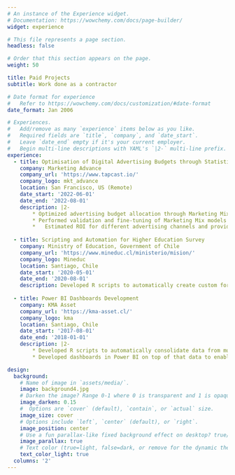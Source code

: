 ```yaml
---
# An instance of the Experience widget.
# Documentation: https://wowchemy.com/docs/page-builder/
widget: experience

# This file represents a page section.
headless: false

# Order that this section appears on the page.
weight: 50

title: Paid Projects
subtitle: Work done as a contractor

# Date format for experience
#   Refer to https://wowchemy.com/docs/customization/#date-format
date_format: Jan 2006

# Experiences.
#   Add/remove as many `experience` items below as you like.
#   Required fields are `title`, `company`, and `date_start`.
#   Leave `date_end` empty if it's your current employer.
#   Begin multi-line descriptions with YAML's `|2-` multi-line prefix.
experience:
  - title: Optimisation of Digital Advertising Budgets through Statistical Modelling
    company: Marketing Advance
    company_url: 'https://www.tapcast.io/'
    company_logo: mkt_advance
    location: San Francisco, US (Remote)
    date_start: '2022-06-01'
    date_end: '2022-08-01'
    description: |2-
        * Optimized advertising budget allocation through Marketing Mix Modelling, leveraging Meta's [Robyn](https://facebookexperimental.github.io/Robyn/) package.
        * Performed validation and fine-tuning of Marketing Mix models with out-of-sample data.
        *	Estimated ROI for different advertising channels and provided compelling visualizations and reports to stakeholders.
  
  - title: Scripting and Automation for Higher Education Survey
    company: Ministry of Education, Government of Chile
    company_url: 'https://www.mineduc.cl/ministerio/mision/'
    company_logo: Mineduc
    location: Santiago, Chile
    date_start: '2020-05-01'
    date_end: '2020-08-01'
    description: Developed R scripts to automatically create custom forms for each higher education institution, and then consolidated the filled forms into a single, ready-to-use Stata dataset by using Python scripts.
        
  - title: Power BI Dashboards Development
    company: KMA Asset
    company_url: 'https://kma-asset.cl/'
    company_logo: kma
    location: Santiago, Chile
    date_start: '2017-08-01'
    date_end: '2018-01-01'
    description: |2-
        * Developed R scripts to automatically consolidate data from multiple CRM sources.
        * Developed dashboards in Power BI on top of that data to enable analysis and monitoring of business metrics (conversion KPIs, customer acquisition cost, etc).

design:
  background:
    # Name of image in `assets/media/`.
    image: background4.jpg
    # Darken the image? Range 0-1 where 0 is transparent and 1 is opaque.
    image_darken: 0.15
    #  Options are `cover` (default), `contain`, or `actual` size.
    image_size: cover
    # Options include `left`, `center` (default), or `right`.
    image_position: center
    # Use a fun parallax-like fixed background effect on desktop? true/false
    image_parallax: true
    # Text color (true=light, false=dark, or remove for the dynamic theme color).
    text_color_light: true
  columns: '2'
---
```

